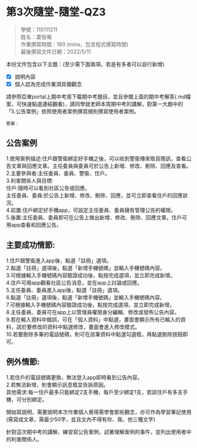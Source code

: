 # 第3次隨堂-隨堂-QZ3
>
>學號：110111211
><br />
>姓名：葉哲鳴
><br />
>作業撰寫時間：180 (mins，包含程式撰寫時間)
><br />
>最後撰寫文件日期：2022/5/11
>

本份文件包含以下主題：(至少需下面兩項，若是有多者可以自行新增)
- [x] 說明內容
- [x] 個人認為完成作業須具備觀念

請參照亞東portal上期中考周下載期中考題目，並且參閱上面的期中考解答(.md檔案，可快速點選連結觀看)，請同學就老師本周期中考的講解，對第一大題中的「5.公告案例」依照使用者案例撰寫規則撰寫使用者案例。

    答案：
## 公告案例
1.使用案例描述:住戶跟警衛綁定好手機之後，可以收到警衛傳來取貨簡訊，查看公告文章與回應文章。主任委員與委員可於公告上新增、修改、刪除、回應及查看。<br>
2.主要參與者:主任委員、委員、警衛、住戶。<br>
3.利害關係人與目標:<br>
住戶:隨時可以看到社區公告或回應。<br>
主任委員、委員:於公告上新增、修改、刪除、回應，並可立即查看住戶的回應狀況。<br>
4.前置:住戶綁定好手機app，可設定主任委員、委員擁有管理公告的權限。<br>
5.後置:主任委員、委員即可在公告上做出新增、修改、刪除、回應文章。住戶可用app查看和回應公告。

## 主要成功情節:
1.住戶跟警衛進入app後，點選「註冊」選項。<br>
2.點選「註冊」選項後，點選「新增手機號碼」並輸入手機號碼內容。<br>
3.可根據輸入手機號碼內容驗證成功後，點按完成選項，並立即完成新增。<br>
4.住戶可用app觀看社區公告消息，並在app上討論或回應。<br>
5.主任委員、委員進入app後，點選「註冊」選項。<br>
6.點選「註冊」選項後，點選「新增手機號碼」並輸入手機號碼內容。<br>
7.可根據輸入手機號碼內容驗證成功後，點按完成選項，並立即完成新增。<br>
8.主任委員、委員可在app上以管理員權限身分編輯、修改或發佈公告內容。<br>
9.若在輸入資料中錯誤，可在「個人資料」中點選，畫面會顯示所有已輸入的資料，該於要修改的資料中點選修改，畫面會進入修改模式。<br>
10.若要刪除多筆的電話號碼，則可在該筆資料中點選勾選框，再點選刪除按鈕即可。

## 例外情節:
1.若住戶的電話號碼更換，無法登入app即時看到公告內容。<br>
2.若無法新增，則會顯示訊息框並告訴原因。<br>
其他需求:每一住戶最多只能綁定2支手機，每戶至少綁定1支，若該住戶有多支手機，可分別綁定。

開始寫說明，需要說明本次作業個人覺得需學會那些觀念，亦可作為學習筆記使用 (需寫成文章，需最少50字，並且文內不得有你、我、他三種文字)

針對這次期中考的講解，練習寫公告案例，試著理解案例的事件，並列出使用者中的利害關係人。